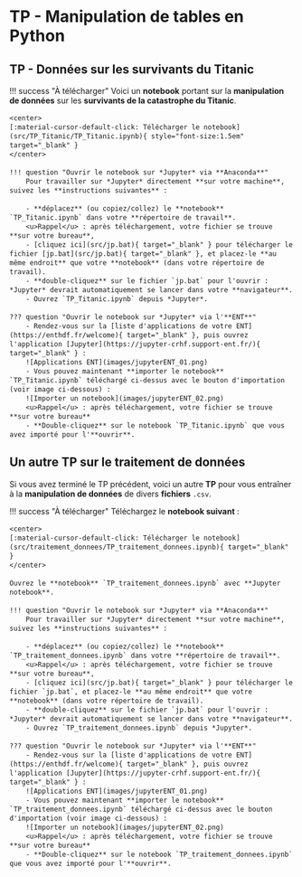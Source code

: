 # TP - Manipulation de tables en Python

## TP - Données sur les survivants du Titanic

!!! success "À télécharger"
    Voici un **notebook** portant sur la **manipulation de données** sur les **survivants de la catastrophe du Titanic**.  

    <center>
    [:material-cursor-default-click: Télécharger le notebook](src/TP_Titanic/TP_Titanic.ipynb){ style="font-size:1.5em" target="_blank" }
    </center>

    !!! question "Ouvrir le notebook sur *Jupyter* via **Anaconda**"
        Pour travailler sur *Jupyter* directement **sur votre machine**, suivez les **instructions suivantes** :

        - **déplacez** (ou copiez/collez) le **notebook** `TP_Titanic.ipynb` dans votre **répertoire de travail**.  
        <u>Rappel</u> : après téléchargement, votre fichier se trouve **sur votre bureau**,
        - [cliquez ici](src/jp.bat){ target="_blank" } pour télécharger le fichier [jp.bat](src/jp.bat){ target="_blank" }, et placez-le **au même endroit** que votre **notebook** (dans votre répertoire de travail).
        - **double-cliquez** sur le fichier `jp.bat` pour l'ouvrir : *Jupyter* devrait automatiquement se lancer dans votre **navigateur**.
        - Ouvrez `TP_Titanic.ipynb` depuis *Jupyter*.

    ??? question "Ouvrir le notebook sur *Jupyter* via l'**ENT**"
        - Rendez-vous sur la [liste d'applications de votre ENT](https://enthdf.fr/welcome){ target="_blank" }, puis ouvrez l'application [Jupyter](https://jupyter-crhf.support-ent.fr/){ target="_blank" } :
        ![Applications ENT](images/jupyterENT_01.png)
        - Vous pouvez maintenant **importer le notebook** `TP_Titanic.ipynb` téléchargé ci-dessus avec le bouton d'importation (voir image ci-dessous) :
        ![Importer un notebook](images/jupyterENT_02.png)  
        <u>Rappel</u> : après téléchargement, votre fichier se trouve **sur votre bureau**
        - **Double-cliquez** sur le notebook `TP_Titanic.ipynb` que vous avez importé pour l'**ouvrir**.

## Un autre TP sur le traitement de données

Si vous avez terminé le TP précédent, voici un autre **TP** pour vous entraîner à la **manipulation de données** de divers **fichiers** `.csv`.

!!! success "À télécharger"
    Téléchargez le **notebook suivant** :

    <center>
    [:material-cursor-default-click: Télécharger le notebook](src/traitement_donnees/TP_traitement_donnees.ipynb){ target="_blank" }
    </center>

    Ouvrez le **notebook** `TP_traitement_donnees.ipynb` avec **Jupyter notebook**.

    !!! question "Ouvrir le notebook sur *Jupyter* via **Anaconda**"
        Pour travailler sur *Jupyter* directement **sur votre machine**, suivez les **instructions suivantes** :

        - **déplacez** (ou copiez/collez) le **notebook** `TP_traitement_donnees.ipynb` dans votre **répertoire de travail**.  
        <u>Rappel</u> : après téléchargement, votre fichier se trouve **sur votre bureau**,
        - [cliquez ici](src/jp.bat){ target="_blank" } pour télécharger le fichier `jp.bat`, et placez-le **au même endroit** que votre **notebook** (dans votre répertoire de travail).
        - **double-cliquez** sur le fichier `jp.bat` pour l'ouvrir : *Jupyter* devrait automatiquement se lancer dans votre **navigateur**.
        - Ouvrez `TP_traitement_donnees.ipynb` depuis *Jupyter*.

    ??? question "Ouvrir le notebook sur *Jupyter* via l'**ENT**"
        - Rendez-vous sur la [liste d'applications de votre ENT](https://enthdf.fr/welcome){ target="_blank" }, puis ouvrez l'application [Jupyter](https://jupyter-crhf.support-ent.fr/){ target="_blank" } :
        ![Applications ENT](images/jupyterENT_01.png)
        - Vous pouvez maintenant **importer le notebook** `TP_traitement_donnees.ipynb` téléchargé ci-dessus avec le bouton d'importation (voir image ci-dessous) :
        ![Importer un notebook](images/jupyterENT_02.png)  
        <u>Rappel</u> : après téléchargement, votre fichier se trouve **sur votre bureau**
        - **Double-cliquez** sur le notebook `TP_traitement_donnees.ipynb` que vous avez importé pour l'**ouvrir**.